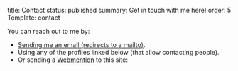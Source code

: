title: Contact
status: published
summary: Get in touch with me here!
order: 5
Template: contact

You can reach out to me by:

* [Sending me an email (redirects to a mailto)]({static}/assets/redirect/email.html).
* Using any of the profiles linked below (that allow contacting people).
* Or sending a [Webmention](https://indieweb.org/Webmention) to this site:
